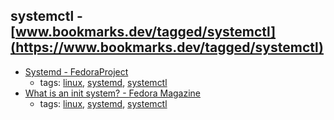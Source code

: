 systemctl - [www.bookmarks.dev/tagged/systemctl](https://www.bookmarks.dev/tagged/systemctl)
---
* [Systemd - FedoraProject](https://fedoraproject.org/wiki/Systemd)
    * tags: [linux](../tagged/linux.md), [systemd](../tagged/systemd.md), [systemctl](../tagged/systemctl.md)
* [What is an init system? - Fedora Magazine](https://fedoramagazine.org/what-is-an-init-system/)
    * tags: [linux](../tagged/linux.md), [systemd](../tagged/systemd.md), [systemctl](../tagged/systemctl.md)
